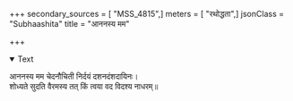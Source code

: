 +++
secondary_sources = [ "MSS_4815",]
meters = [ "रथोद्धता",]
jsonClass = "Subhaashita"
title = "आननस्य मम"

+++

<details open><summary>Text</summary>

आननस्य मम चेदनौचिती निर्दयं दशनदंशदायिनः।  
शोध्यते सुदति वैरमस्य तत् किं त्वया वद विदश्य नाधरम्॥
</details>
